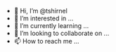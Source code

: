 - 👋 Hi, I’m @tshirnel
- 👀 I’m interested in ...
- 🌱 I’m currently learning ...
- 💞️ I’m looking to collaborate on ...
- 📫 How to reach me ...

<!---
tshirnel/tshirnel is a ✨ special ✨ repository because its `README.md` (this file) appears on your GitHub profile.
You can click the Preview link to take a look at your changes.
--->
